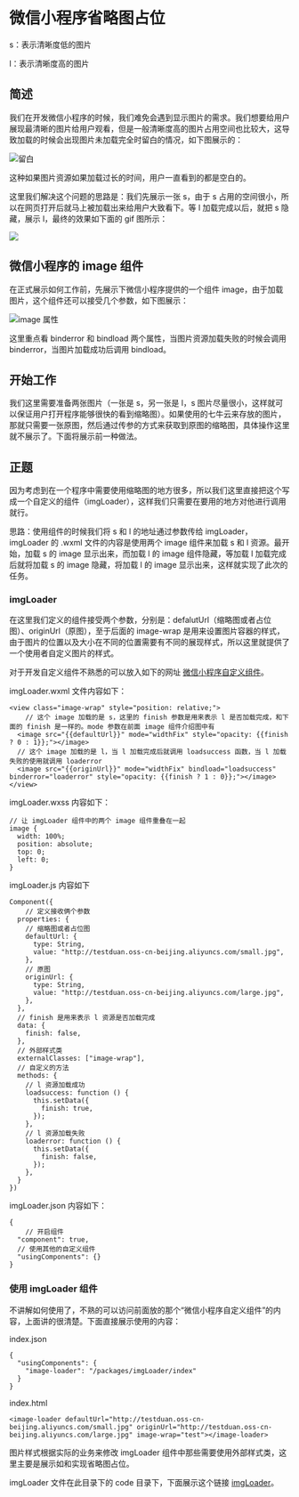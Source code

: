 # 微信小程序省略图占位

s：表示清晰度低的图片

l：表示清晰度高的图片

## 简述

我们在开发微信小程序的时候，我们难免会遇到显示图片的需求。我们想要给用户展现最清晰的图片给用户观看，但是一般清晰度高的图片占用空间也比较大，这导致加载的时候会出现图片未加载完全时留白的情况，如下图展示的：

![留白](https://github.com/duanyuanping/True-in-Hong/blob/master/static/%E7%95%99%E7%99%BD.gif)

这种如果图片资源如果加载过长的时间，用户一直看到的都是空白的。

这里我们解决这个问题的思路是：我们先展示一张 s，由于 s 占用的空间很小，所以在网页打开后就马上被加载出来给用户大致看下。等 l 加载完成以后，就把 s 隐藏，展示 l，最终的效果如下面的 gif 图所示：

![](https://github.com/duanyuanping/True-in-Hong/blob/master/static/GIF.gif)

## 微信小程序的 image 组件

在正式展示如何工作前，先展示下微信小程序提供的一个组件 image，由于加载图片，这个组件还可以接受几个参数，如下图展示：

![image 属性](https://github.com/duanyuanping/True-in-Hong/blob/master/static/%E7%BB%84%E4%BB%B6image%20%E5%B1%9E%E6%80%A7.jpg)

这里重点看 binderror 和 bindload 两个属性，当图片资源加载失败的时候会调用  binderror，当图片加载成功后调用 bindload。

## 开始工作

我们这里需要准备两张图片（一张是 s，另一张是 l，s 图片尽量很小，这样就可以保证用户打开程序能够很快的看到缩略图）。如果使用的七牛云来存放的图片，那就只需要一张原图，然后通过传参的方式来获取到原图的缩略图，具体操作这里就不展示了。下面将展示前一种做法。

## 正题

因为考虑到在一个程序中需要使用缩略图的地方很多，所以我们这里直接把这个写成一个自定义的组件（imgLoader），这样我们只需要在要用的地方对他进行调用就行。

思路：使用组件的时候我们将 s 和 l 的地址通过参数传给 imgLoader，imgLoader 的 .wxml 文件的内容是使用两个 image 组件来加载 s 和 l 资源。最开始，加载 s 的 image 显示出来，而加载 l 的 image 组件隐藏，等加载 l 加载完成后就将加载 s 的 image 隐藏，将加载 l 的 image 显示出来，这样就实现了此次的任务。

### imgLoader

在这里我们定义的组件接受两个参数，分别是：defalutUrl（缩略图或者占位图）、originUrl（原图），至于后面的 image-wrap 是用来设置图片容器的样式，由于图片的位置以及大小在不同的位置需要有不同的展现样式，所以这里就提供了一个使用者自定义图片的样式。

对于开发自定义组件不熟悉的可以放入如下的网址 [微信小程序自定义组件](https://developers.weixin.qq.com/miniprogram/dev/framework/custom-component/)。

imgLoader.wxml 文件内容如下：

```
<view class="image-wrap" style="position: relative;">
	// 这个 image 加载的是 s，这里的 finish 参数是用来表示 l 是否加载完成，和下面的 finish 是一样的。mode 参数在前面 image 组件介绍图中有
  <image src="{{defaultUrl}}" mode="widthFix" style="opacity: {{finish ? 0 : 1}};"></image>
  // 这个 image 加载的是 l，当 l 加载完成后就调用 loadsuccess 函数，当 l 加载失败的使用就调用 loaderror
  <image src="{{originUrl}}" mode="widthFix" bindload="loadsuccess" binderror="loaderror" style="opacity: {{finish ? 1 : 0}};"></image>
</view>
```

imgLoader.wxss 内容如下：

```
// 让 imgLoader 组件中的两个 image 组件重叠在一起
image {
  width: 100%;
  position: absolute;
  top: 0;
  left: 0;
}
```

imgLoader.js 内容如下

```
Component({
	// 定义接收俩个参数
  properties: {
  	// 缩略图或者占位图
    defaultUrl: {
      type: String,
      value: "http://testduan.oss-cn-beijing.aliyuncs.com/small.jpg",
    },
    // 原图
    originUrl: {
      type: String,
      value: "http://testduan.oss-cn-beijing.aliyuncs.com/large.jpg",
    },
  },
  // finish 是用来表示 l 资源是否加载完成
  data: {
    finish: false,
  },
  // 外部样式类
  externalClasses: ["image-wrap"],
  // 自定义的方法
  methods: {
  	// l 资源加载成功
    loadsuccess: function () {
      this.setData({
        finish: true,
      });
    },
    // l 资源加载失败
    loaderror: function () {
      this.setData({
        finish: false,
      });
    },
  }
})

```

imgLoader.json 内容如下：

```
{
	// 开启组件
  "component": true,
  // 使用其他的自定义组件
  "usingComponents": {}
}
```

### 使用 imgLoader 组件



不讲解如何使用了，不熟的可以访问前面放的那个“微信小程序自定义组件”的内容，上面讲的很清楚。下面直接展示使用的内容：

index.json

```
{
  "usingComponents": {
    "image-loader": "/packages/imgLoader/index"
  }
}
```

index.html

```
<image-loader defaultUrl="http://testduan.oss-cn-beijing.aliyuncs.com/small.jpg" originUrl="http://testduan.oss-cn-beijing.aliyuncs.com/large.jpg" image-wrap="test"></image-loader>
```

图片样式根据实际的业务来修改 imgLoader 组件中那些需要使用外部样式类，这里主要是展示如和实现省略图占位。

imgLoader 文件在此目录下的 code 目录下，下面展示这个链接 [imgLoader](https://github.com/duanyuanping/True-in-Hong/tree/master/%E5%BE%AE%E4%BF%A1%E5%B0%8F%E7%A8%8B%E5%BA%8F/code/imgLoader)。